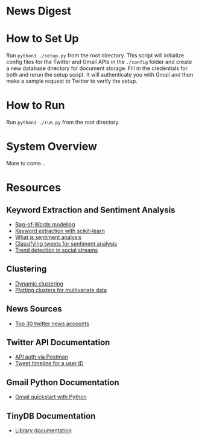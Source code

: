 # News Digest

# How to Set Up
Run `python3 ./setup.py` from the root directory. This script will initialize config files for the Twitter and Gmail APIs in the `./config` folder and create a new database directory for document storage. Fill in the credentials for both and rerun the setup script. It will authenticate you with Gmail and then make a sample request to Twitter to verify the setup. 

# How to Run
Run `python3 ./run.py` from the root directory.

# System Overview
More to come...

# Resources
## Keyword Extraction and Sentiment Analysis
- [Bag-of-Words modeling](https://machinelearningmastery.com/gentle-introduction-bag-words-model/)
- [Keyword extraction with scikit-learn](https://kavita-ganesan.com/extracting-keywords-from-text-tfidf/)
- [What is sentiment analysis](https://monkeylearn.com/sentiment-analysis/)
- [Classifying tweets for sentiment analysis](https://medium.com/vickdata/detecting-hate-speech-in-tweets-natural-language-processing-in-python-for-beginners-4e591952223)
- [Trend detection in social streams](https://youtu.be/duHxpSTmwW0)
## Clustering
- [Dynamic clustering](https://towardsdatascience.com/10-tips-for-choosing-the-optimal-number-of-clusters-277e93d72d92)
- [Plotting clusters for multivariate data](https://stats.stackexchange.com/questions/52625/visually-plotting-multi-dimensional-cluster-data)
## News Sources
- [Top 30 twitter news accounts](https://intellfusion.medium.com/30-must-follow-twitter-accounts-for-news-in-2019-e981595759a5)
## Twitter API Documentation 
- [API auth via Postman](https://community.postman.com/t/twitter-api-authorization/9512)
- [Tweet timeline for a user ID](https://developer.twitter.com/en/docs/twitter-api/tweets/timelines/quick-start)
## Gmail Python Documentation
- [Gmail quickstart with Python](https://developers.google.com/gmail/api/quickstart/python)
## TinyDB Documentation
- [Library documentation](https://tinydb.readthedocs.io/en/latest/usage.html)